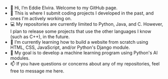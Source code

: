 - 👋 Hi, I’m Eddie Elvira. Welcome to my GitHub page.
- 👀 This is where I submit coding projects I developed in the past, and ones I'm actively working on.
- :computer: My repositories are currently limited to Python, Java, and C. However, I plan to release some projects that use the other languages I know (such as C++), in the future.
- 🌱 I’m currently learning how to build a website from scratch using HTML, CSS, JavaScript, and/or Python's Django module.
- 💞️ My goal is to develop a machine learning program using Python's AI modules.
- 📫 If you have questions or concerns about any of my repositories, feel free to message me here.

<!--
**eelviral/eelviral** is a ✨ _special_ ✨ repository because its `README.md` (this file) appears on your GitHub profile.

Here are some ideas to get you started:

- 🔭 I’m currently working on ...
- 🌱 I’m currently learning ...
- 👯 I’m looking to collaborate on ...
- 🤔 I’m looking for help with ...
- 💬 Ask me about ...
- 📫 How to reach me: ...
- 😄 Pronouns: ...
- ⚡ Fun fact: ...
-->
